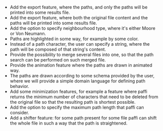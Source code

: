 - Add the export feature, where the paths, and only the paths will be printed into some results file.
- Add the export feature, where both the original file content and the paths will be printed into some results file.
- Add the option to specify neighbourhood type, where it's either Moore or Von Neumann.
- Paths are highlighted in some way, for example by some color.
- Instead of a path character, the user can specify a string, where the path will be composed of that string's content.
- Provide the possibility to merge several files into one, so that the path search can be performed on such merged file.
- Provide the animation feature where the paths are drawn in animated way.
- The paths are drawn according to some schema provided by the user, where we will provide a simple domain language for defining path behavior.
- Add some minimization features, for example a feature where paffi returns the minimum number of characters that need to be deleted from the original file so that the resulting path is shortest possible.
- Add the option to specify the maximum path length that paffi can consider.
- Add a shifter feature: for some path present for some file paffi can shift the whole file in such a way that the path is straightened.
